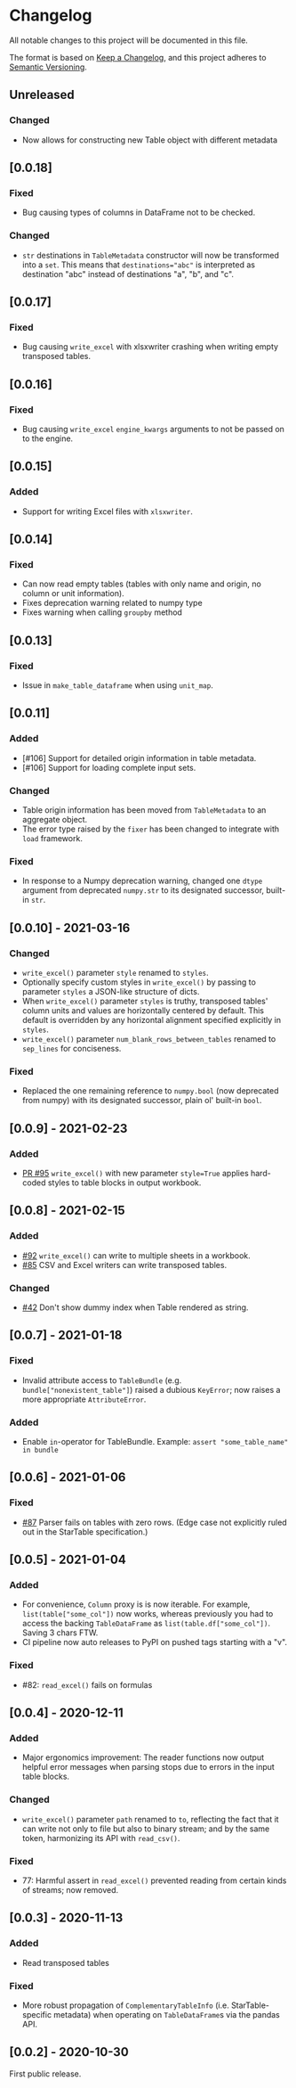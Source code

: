 # Changelog

All notable changes to this project will be documented in this file.

The format is based on [Keep a Changelog](https://keepachangelog.com/en/1.0.0/),
and this project adheres to [Semantic Versioning](https://semver.org/spec/v2.0.0.html).

## Unreleased

### Changed
- Now allows for constructing new Table object with different metadata


## [0.0.18]

### Fixed
- Bug causing types of columns in DataFrame not to be checked.

### Changed
- `str` destinations in `TableMetadata` constructor will now be transformed into a `set`. This means that `destinations="abc"` is interpreted as destination "abc" instead of destinations "a", "b", and "c". 

## [0.0.17]

### Fixed
- Bug causing `write_excel` with xlsxwriter crashing when writing empty transposed tables.

## [0.0.16]

### Fixed
- Bug causing `write_excel` `engine_kwargs` arguments to not be passed on to the engine.

## [0.0.15]

### Added
- Support for writing Excel files with `xlsxwriter`.

## [0.0.14]

### Fixed
- Can now read empty tables (tables with only name and origin, no column or unit information).
- Fixes deprecation warning related to numpy type
- Fixes warning when calling `groupby` method

## [0.0.13]

### Fixed
- Issue in `make_table_dataframe` when using `unit_map`.

## [0.0.11]

### Added
- [#106] Support for detailed origin information in table metadata.
- [#106] Support for loading complete input sets.

### Changed
- Table origin information has been moved from `TableMetadata` to an aggregate object.
- The error type raised by the `fixer` has been changed to integrate with `load` framework.

### Fixed
- In response to a Numpy deprecation warning, changed one `dtype` argument from deprecated `numpy.str` to its designated successor, built-in `str`.

## [0.0.10] - 2021-03-16

### Changed

- `write_excel()` parameter `style` renamed to `styles`.
- Optionally specify custom styles in `write_excel()` by passing to parameter `styles` a JSON-like structure of dicts.
- When `write_excel()` parameter `styles` is truthy, transposed tables' column units and values are horizontally centered by default. This default is overridden by any horizontal alignment specified explicitly in `styles`. 
- `write_excel()` parameter `num_blank_rows_between_tables` renamed to `sep_lines` for conciseness.

### Fixed
- Replaced the one remaining reference to `numpy.bool` (now deprecated from numpy) with its designated successor, plain ol' built-in `bool`.

## [0.0.9] - 2021-02-23

### Added
- [PR #95](https://github.com/startable/pdtable/pull/95) `write_excel()` with new parameter `style=True` applies hard-coded styles to table blocks in output workbook.  

## [0.0.8] - 2021-02-15

### Added
- [#92](https://github.com/startable/pdtable/issues/92) `write_excel()` can write to multiple sheets in a workbook. 
- [#85](https://github.com/startable/pdtable/issues/85) CSV and Excel writers can write transposed tables.

### Changed
- [#42](https://github.com/startable/pdtable/issues/42) Don't show dummy index when Table rendered as string.

## [0.0.7] - 2021-01-18

### Fixed
- Invalid attribute access to `TableBundle` (e.g. `bundle["nonexistent_table"]`) raised a dubious `KeyError`; now raises a more appropriate `AttributeError`.

### Added
- Enable `in`-operator for TableBundle. Example: `assert "some_table_name" in bundle`

## [0.0.6] - 2021-01-06

### Fixed

- [#87](https://github.com/startable/pdtable/issues/87) Parser fails on tables with zero rows. (Edge case not explicitly ruled out in the StarTable specification.)

## [0.0.5] - 2021-01-04

### Added

- For convenience, `Column` proxy is is now iterable. For example, `list(table["some_col"])` now works, whereas previously you had to access the backing `TableDataFrame` as `list(table.df["some_col"])`. Saving 3 chars FTW. 
- CI pipeline now auto releases to PyPI on pushed tags starting with a "v". 

### Fixed

- \#82: `read_excel()` fails on formulas 

## [0.0.4] - 2020-12-11

### Added

- Major ergonomics improvement: The reader functions now output helpful error messages when parsing stops due to errors in the input table blocks.

### Changed

- `write_excel()` parameter `path` renamed to `to`, reflecting the fact that it can write not only to file but also to binary stream; and by the same token, harmonizing its API with `read_csv()`. 

### Fixed

- 77: Harmful assert in `read_excel()` prevented reading from certain kinds of streams; now removed.


## [0.0.3] - 2020-11-13

### Added

- Read transposed tables 

### Fixed

- More robust propagation of `ComplementaryTableInfo` (i.e. StarTable-specific metadata) when operating on `TableDataFrame`s via the pandas API.  

## [0.0.2] - 2020-10-30

First public release. 

